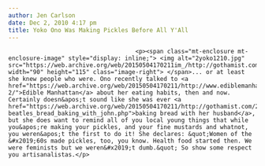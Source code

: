 ```yaml
---
author: Jen Carlson
date: Dec 2, 2010 4:17 pm
title: Yoko Ono Was Making Pickles Before All Y'All
---
```


	
										<p><span class="mt-enclosure mt-enclosure-image" style="display: inline;"> <img alt="2yoko1210.jpg" src="https://web.archive.org/web/20150504170211im_/http://gothamist.com/attachments/arts_jen/2yoko1210.jpg" width="90" height="115" class="image-right"> </span>... or at least she knew people who were. Ono recently talked to <a href="https://web.archive.org/web/20150504170211/http://www.ediblemanhattan.com/20101103/appetites-2/">Edible Manhattan</a> about her eating habits, then and now. Certainly doesn&apos;t sound like she was ever <a href="https://web.archive.org/web/20150504170211/http://gothamist.com/2010/10/18/post-beatles_bread_baking_with_john.php">baking bread with her husband</a>, but she does want to remind all of you local young things that while you&apos;re making your pickles, and your fine mustards and whatnot, you weren&apos;t the first to do it! She declares: &quot;Women of the &#x2019;60s made pickles, too, you know. Health food started then. We were feminists but we weren&#x2019;t dumb.&quot; So show some respect you artisanalistas.</p>					
										
									
				